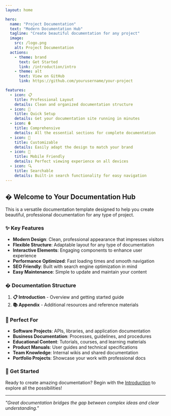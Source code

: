 ```yaml
---
layout: home

hero:
  name: "Project Documentation"
  text: "Modern Documentation Hub"
  tagline: "Create beautiful documentation for any project"
  image:
    src: /logo.png
    alt: Project Documentation
  actions:
    - theme: brand
      text: Get Started
      link: /introduction/intro
    - theme: alt
      text: View on GitHub
      link: https://github.com/yourusername/your-project

features:
  - icon: 📋
    title: Professional Layout
    details: Clean and organized documentation structure
  - icon: 🚀
    title: Quick Setup
    details: Get your documentation site running in minutes
  - icon: �
    title: Comprehensive
    details: All the essential sections for complete documentation
  - icon: 🎨
    title: Customizable
    details: Easily adapt the design to match your brand
  - icon: 📱
    title: Mobile Friendly
    details: Perfect viewing experience on all devices
  - icon: 🔍
    title: Searchable
    details: Built-in search functionality for easy navigation
---
```


## � Welcome to Your Documentation Hub

This is a versatile documentation template designed to help you create beautiful, professional documentation for any type of project.

### ✨ Key Features

- **Modern Design**: Clean, professional appearance that impresses visitors
- **Flexible Structure**: Adaptable layout for any type of documentation
- **Interactive Elements**: Engaging components to enhance user experience
- **Performance Optimized**: Fast loading times and smooth navigation
- **SEO Friendly**: Built with search engine optimization in mind
- **Easy Maintenance**: Simple to update and maintain your content

### �️ Documentation Structure

1. **📋 Introduction** - Overview and getting started guide
2. **📚 Appendix** - Additional resources and reference materials

### 🎯 Perfect For

- **Software Projects**: APIs, libraries, and application documentation
- **Business Documentation**: Processes, guidelines, and procedures
- **Educational Content**: Tutorials, courses, and learning materials
- **Product Manuals**: User guides and technical specifications
- **Team Knowledge**: Internal wikis and shared documentation
- **Portfolio Projects**: Showcase your work with professional docs

### 🚀 Get Started

Ready to create amazing documentation? Begin with the [Introduction](/introduction/intro) to explore all the possibilities!

---

*"Great documentation bridges the gap between complex ideas and clear understanding."*